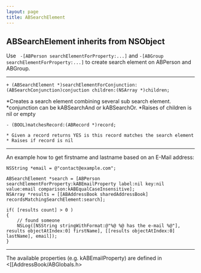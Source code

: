 ```yaml
---
layout: page
title: ABSearchElement
---
```


ABSearchElement inherits from NSObject
----

Use <code> -[ABPerson searchElementForProperty:...]</code> and <code>-[ABGroup searchElementForProperty:...]</code> to create search element on ABPerson and ABGroup.

----

    + (ABSearchElement *)searchElementForConjunction:(ABSearchConjunction)conjuction children:(NSArray *)children;
    
*Creates a search element combining several sub search element.
*conjunction can be kABSearchAnd or kABSearchOr.
*Raises of children is nil or empty


    - (BOOL)matchesRecord:(ABRecord *)record;

    * Given a record returns YES is this record matches the search element
    * Raises if record is nil


----

An example how to get firstname and lastname based on an E-Mail address:

    
    NSString *email = @"contact@example.com";

    ABSearchElement *search = [ABPerson searchElementForProperty:kABEmailProperty label:nil key:nil value:email comparison:kABEqualCaseInsensitive];
    NSArray *results = [[ABAddressBook sharedAddressBook] recordsMatchingSearchElement:search];

    if( [results count] > 0 )
    {
        // found someone
        NSLog([NSString stringWithFormat:@"%@ %@ has the e-mail %@"], results objectAtIndex:0] firstName], [[results objectAtIndex:0] lastName], email]);
    }


----

The available properties (e.g. kABEmailProperty) are defined in <[[AddressBook/ABGlobals.h>

